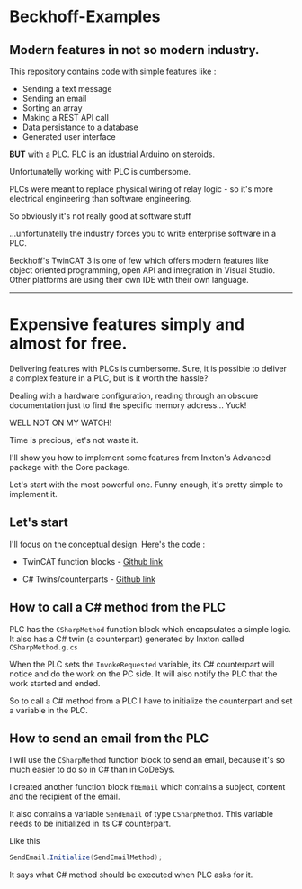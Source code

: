 # Beckhoff-Examples
## Modern features in not so modern industry.

This repository contains code with simple features like : 

- Sending a text message 
- Sending an email
- Sorting an array
- Making a REST API call
- Data persistance to a database
- Generated user interface

**BUT** with a PLC. PLC is an idustrial Arduino on steroids.

Unfortunatelly working with PLC is cumbersome. 

PLCs were meant to replace physical wiring of relay logic - so it's more electrical engineering than software engineering.

So obviously it's not really good at software stuff

...unfortunatelly the industry forces you to write enterprise software in a PLC.

Beckhoff's TwinCAT 3 is one of few which offers modern features like object oriented programming, open API and integration in Visual Studio. 
Other platforms are using their own IDE with their own language.

---
# Expensive features simply and almost for free.

Delivering features with PLCs is cumbersome. Sure, it is possible to deliver a complex feature in a PLC, but is it worth the hassle?

Dealing with a hardware configuration, reading through an obscure documentation just to find the specific memory address... Yuck!

WELL NOT ON MY WATCH!

Time is precious, let's not waste it.

I'll show you how to implement some features from Inxton's Advanced package with the Core package.

Let's start with the most powerful one. Funny enough, it's pretty simple to implement it.


## Let's start
I'll focus on the conceptual design. Here's the code :

- TwinCAT function blocks - [Github link](https://github.com/jozefchmelar/Beckhoff-Examples/tree/master/src/PLC/TwinCAT/Plc/POUs)

- C# Twins/counterparts - [Github link](https://github.com/jozefchmelar/Beckhoff-Examples/tree/master/src/PLC/PlcConnector)
## How to call a C# method from the PLC

PLC has the `CSharpMethod` function block which encapsulates a simple logic. It also has a C# twin (a counterpart) generated by Inxton called `CSharpMethod.g.cs`

When the PLC sets the `InvokeRequested` variable, its C# counterpart will notice and do the work on the PC side. It will also notify the PLC that the work started and ended.

So to call a C# method from a PLC I have to initialize the counterpart and set a variable in the PLC.

 
## How to send an email from the PLC

I will use the `CSharpMethod` function block to send an email, because it's so much easier to do so in C# than in CoDeSys.

I created another function block `fbEmail` which contains a subject, content and the recipient of the email.

It also contains a variable `SendEmail` of type `CSharpMethod`. This variable needs to be initialized in its C# counterpart.

Like this
```csharp
SendEmail.Initialize(SendEmailMethod);
```

It says what C# method should be executed when PLC asks for it.